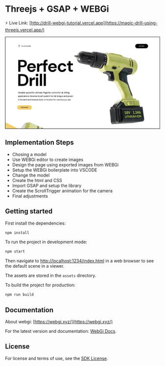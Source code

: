 # Threejs + GSAP + WEBGi

⚡️ Live Link: [http://drill-webgi-tutorial.vercel.app](https://magic-drill-using-threejs.vercel.app/)

<a href="http://drill-webgi-tutorial.vercel.app"><img src="assets/images/preview.jpg" style="border: 1px solid black"></a>

## Implementation Steps

- Chosing a model
- Use WEBGi editor to create images
- Design the page using exported images from WEBGi
- Setup the WEBGi boilerplate into VSCODE
- Change the model
- Create the html and CSS
- Import GSAP and setup the library
- Create the ScrollTrigger animation for the camera
- Final adjustments

## Getting started

First install the dependencies:

```bash
npm install
```

To run the project in development mode:

```bash
npm start
```

Then navigate to [http://localhost:1234/index.html](http://localhost:1234/index.html) in a web browser to see the default scene in a viewer.

The assets are stored in the `assets` directory.

To build the project for production:

```bash
npm run build
```

## Documentation

About webgi: [https://webgi.xyz/](https://webgi.xyz/)

For the latest version and documentation: [WebGi Docs](https://webgi.xyz/docs/).

## License

For license and terms of use, see the [SDK License](https://webgi.xyz/docs/license).
